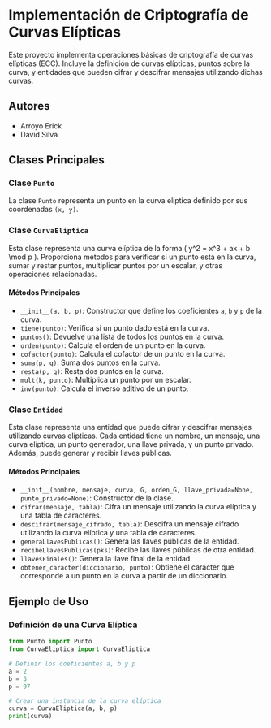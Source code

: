# Implementación de Criptografía de Curvas Elípticas

Este proyecto implementa operaciones básicas de criptografía de curvas elípticas (ECC). Incluye la definición de curvas elípticas, puntos sobre la curva, y entidades que pueden cifrar y descifrar mensajes utilizando dichas curvas.

## Autores
- Arroyo Erick
- David Silva

## Clases Principales

### Clase `Punto`
La clase `Punto` representa un punto en la curva elíptica definido por sus coordenadas `(x, y)`.

### Clase `CurvaEliptica`
Esta clase representa una curva elíptica de la forma \( y^2 = x^3 + ax + b \mod p \). Proporciona métodos para verificar si un punto está en la curva, sumar y restar puntos, multiplicar puntos por un escalar, y otras operaciones relacionadas.

#### Métodos Principales
- `__init__(a, b, p)`: Constructor que define los coeficientes `a`, `b` y `p` de la curva.
- `tiene(punto)`: Verifica si un punto dado está en la curva.
- `puntos()`: Devuelve una lista de todos los puntos en la curva.
- `orden(punto)`: Calcula el orden de un punto en la curva.
- `cofactor(punto)`: Calcula el cofactor de un punto en la curva.
- `suma(p, q)`: Suma dos puntos en la curva.
- `resta(p, q)`: Resta dos puntos en la curva.
- `mult(k, punto)`: Multiplica un punto por un escalar.
- `inv(punto)`: Calcula el inverso aditivo de un punto.

### Clase `Entidad`
Esta clase representa una entidad que puede cifrar y descifrar mensajes utilizando curvas elípticas. Cada entidad tiene un nombre, un mensaje, una curva elíptica, un punto generador, una llave privada, y un punto privado. Además, puede generar y recibir llaves públicas.

#### Métodos Principales
- `__init__(nombre, mensaje, curva, G, orden_G, llave_privada=None, punto_privado=None)`: Constructor de la clase.
- `cifrar(mensaje, tabla)`: Cifra un mensaje utilizando la curva elíptica y una tabla de caracteres.
- `descifrar(mensaje_cifrado, tabla)`: Descifra un mensaje cifrado utilizando la curva elíptica y una tabla de caracteres.
- `generaLlavesPublicas()`: Genera las llaves públicas de la entidad.
- `recibeLlavesPublicas(pks)`: Recibe las llaves públicas de otra entidad.
- `llavesFinales()`: Genera la llave final de la entidad.
- `obtener_caracter(diccionario, punto)`: Obtiene el caracter que corresponde a un punto en la curva a partir de un diccionario.

## Ejemplo de Uso

### Definición de una Curva Elíptica
```python
from Punto import Punto
from CurvaEliptica import CurvaEliptica

# Definir los coeficientes a, b y p
a = 2
b = 3
p = 97

# Crear una instancia de la curva elíptica
curva = CurvaEliptica(a, b, p)
print(curva)
